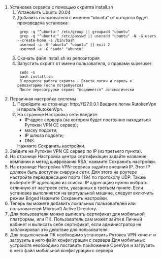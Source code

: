 <ol>
<li>Установка сервиса с помощью скрипта install.sh 
<ol>
<li> Установить Ubuntu 20.04 </li>
<li> Добавить пользователя с именем "ubuntu" от которого будет произведена установка:</li>

     grep -q "^ubuntu:" /etc/group || groupadd "ubuntu"
     grep -q "^ubuntu:" /etc/passwd || useradd "ubuntu" -N -G users --create-home -s /bin/bash
     usermod -a -G "ubuntu" "ubuntu" || exit 2
     usermod -a -G "sudo" "ubuntu"
<li> Скачать файл install.sh из репозитория </li>
<li> Запустить скрипт от имени пользователя, с правами superuser:</li>

     sudo -s
     bash install.sh
     В процессе работы скрипта - Ввести логин и пароль к репозиторию (если потребуется)
     После перезагрузки сервис "поднимется" автоматически
</ol>
</li>
<li>Первичная настройка системы
<ol>
<li> Перейдите на страницу: http://127.0.0.1  
     Введите логин RutokenVpn и пароль RutokenVpn.  
</li>
<li> На странице Настройка сети введите:
<ul>
<li>IP-адрес сервера (на котором будет постоянно находиться Рутокен VPN CE сервер);</li>
<li>маску подсети;</li>
<li>IP шлюза подсети;</li>
<li>DNS.</li>
</ul>
</li>
     Нажмите Сохранить настройки.
</ol> </li>
<li> Зайдите на Рутокен VPN CE сервер по IP (из третьего пункта). </li>
<li> На странице Настройка центра сертификации задайте название компании и метод шифрования RSA, нажмите Сохранить настройки. </li>
<li> На странице Настройка VPN-сервиса задайте внешний IP. 
     Этот IP должен быть доступен снаружи сети. Для этого на роутере настройте переадресацию порта 1194 по протоколу UDP. Также выберите IP адресацию из списка.
     IP адресацию нужно выбрать отличную от настроек сети, указанных в третьем пункте.
     Если установка выполняется на виртуальной машине, следует включить режим Briged
     Нажмите Сохранить настройки.
</li> 
<li> Теперь вы можете добавить локальных пользователей или пользователей Microsoft Active Directory.
</li>
<li> Для пользователя можно выписать сертификат для мобильной платформы, или ПК. 
     Пользователь сам может зайти в Личный кабинет и выписать себе сертификат, если администратор не заблокировал это действие для пользователя.
</li> 
<li> 
     Для подключения ПК необходимо установить Рутокен VPN клиент и загрузить в него файл конфигурации с сервера  
     Для мобильных устройств необходимо поставить приложение OpenVpn и загрузить в него файл мобильной конфигурации с сервера
</li>
